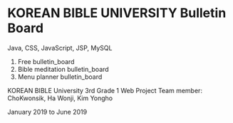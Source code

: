 # KOREAN BIBLE UNIVERSITY Bulletin Board

 Java, CSS, JavaScript, JSP, MySQL

1. Free bulletin_board
2. Bible meditation bulletin_board
3. Menu planner bulletin_board

KOREAN BIBLE University 3rd Grade 1 Web Project
Team member: ChoKwonsik, Ha Wonji, Kim Yongho

January 2019 to June 2019
